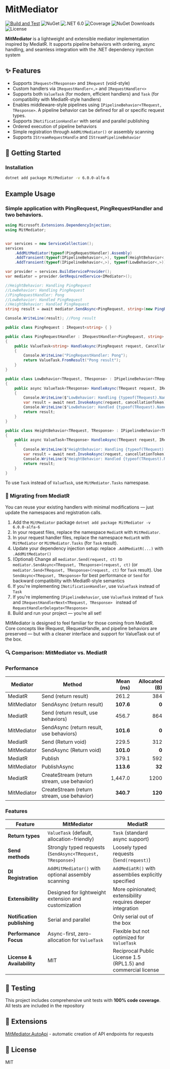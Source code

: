 MitMediator
=======
[![Build and Test](https://github.com/dzmprt/MitMediator/actions/workflows/dotnet.yml/badge.svg)](https://github.com/dzmprt/MitMediator/actions/workflows/dotnet.yml)
![NuGet](https://img.shields.io/nuget/v/MitMediator)
![.NET 6.0](https://img.shields.io/badge/Version-.NET%206.0-informational?style=flat&logo=dotnet)
![Coverage](https://img.shields.io/badge/coverage-100%25-brightgreen)
![NuGet Downloads](https://img.shields.io/nuget/dt/MitMediator)
![License](https://img.shields.io/github/license/dzmprt/MitMediator)


**MitMediator** is a lightweight and extensible mediator implementation inspired by MediatR. It supports pipeline behaviors with ordering, async handling, and seamless integration with the .NET dependency injection system

## ✨ Features

- Supports `IRequest<TResponse>` and `IRequest` (void-style)
- Custom handlers via `IRequestHandler<,>` and `IRequestHandler<>`
- Supports both `ValueTask` (for modern, efficient handlers) and `Task` (for compatibility with MediatR-style handlers)
- Enables middleware-style pipelines using `IPipelineBehavior<TRequest, TResponse>`. A pipeline behavior can be defined for all or specific request types.
- Supports `INotificationHandler` with serial and parallel publishing
- Ordered execution of pipeline behaviors
- Simple registration through `AddMitMediator()` or assembly scanning
- Supports `IStreamRequestHandle` and `IStreamPipelineBehavior`

## 🚀 Getting Started

### Installation

```bash
dotnet add package MitMediator -v 6.0.0-alfa-6
```

## Example Usage

### Simple application with PingRequest, PingRequestHandler and two behaviors.

```cs
using Microsoft.Extensions.DependencyInjection;
using MitMediator;


var services = new ServiceCollection();
services
    .AddMitMediator(typeof(PingRequestHandler).Assembly)
    .AddTransient(typeof(IPipelineBehavior<,>), typeof(HeightBehavior<,>))
    .AddTransient(typeof(IPipelineBehavior<,>), typeof(LowBehavior<,>));

var provider = services.BuildServiceProvider();
var mediator = provider.GetRequiredService<IMediator>();

//HeightBehavior: Handling PingRequest
//LowBehavior: Handling PingRequest
//PingRequestHandler: Pong
//LowBehavior: Handled PingRequest
//HeightBehavior: Handled PingRequest
string result = await mediator.SendAsync<PingRequest, string>(new PingRequest(), CancellationToken.None);

Console.WriteLine(result); //Pong result

public class PingRequest : IRequest<string> { }

public class PingRequestHandler : IRequestHandler<PingRequest, string>
{
    public ValueTask<string> HandleAsync(PingRequest request, CancellationToken cancellationToken)
    {
        Console.WriteLine("PingRequestHandler: Pong");
        return ValueTask.FromResult("Pong result");
    }
}

public class LowBehavior<TRequest, TResponse> : IPipelineBehavior<TRequest, TResponse> where TRequest : IRequest<TResponse>
{
    public async ValueTask<TResponse> HandleAsync(TRequest request, IRequestHandlerNext<TRequest, TResponse> next, CancellationToken cancellationToken)
    {
        Console.WriteLine($"LowBehavior: Handling {typeof(TRequest).Name}");
        var result = await next.InvokeAsync(request, cancellationToken);
        Console.WriteLine($"LowBehavior: Handled {typeof(TRequest).Name}");
        return result;
    }
}

public class HeightBehavior<TRequest, TResponse> : IPipelineBehavior<TRequest, TResponse> where TRequest : IRequest<TResponse>
{
    public async ValueTask<TResponse> HandleAsync(TRequest request, IRequestHandlerNext<TRequest, TResponse> next, CancellationToken cancellationToken)
    {
        Console.WriteLine($"HeightBehavior: Handling {typeof(TRequest).Name}");
        var result = await next.InvokeAsync(request, cancellationToken);
        Console.WriteLine($"HeightBehavior: Handled {typeof(TRequest).Name}");
        return result;
    }
}
```

To use `Task` instead of `ValueTask`, use `MitMediator.Tasks` namespase.

### 🔁 Migrating from MediatR

You can reuse your existing handlers with minimal modifications — just update the namespaces and registration calls.

1. Add the `MitMediator` package `dotnet add package MitMediator -v 6.0.0-alfa-6`
2. In your request files, replace the namespace `MediatR` with `MitMediator`.
3. In your request handler files, replace the namespace `MediatR` with `MitMediator` or `MitMediator.Tasks` (for `Task` result).
4. Update your dependency injection setup: replace `.AddMediatR(...)` with `.AddMitMediator()`
5. (Optional) Change all `mediator.Send(request, ct)` to `mediator.SendAsync<TRequset, TResponse>(request, ct)` (or `mediator.Send<TRequset, TResponse>(request, ct)` for `Task` result). Use `SendAsync<TRequset, TResponse>` for best performance or `Send` for backward compatibility with MediatR-style semantics
6. If you're implementing `INotificationHandler`, use `ValueTask` instead of `Task`
7. If you're implementing `IPipelineBehavior`, use `ValueTask` instead of `Task` and `IRequestHandlerNext<TRequest, TResponse> ` instead of  `RequestHandlerDelegate<TResponse>`
8. Build and run your project — you’re all set!

MitMediator is designed to feel familiar for those coming from MediatR. Core concepts like IRequest, IRequestHandle, and pipeline behaviors are preserved — but with a cleaner interface and support for ValueTask out of the box.

### 🔍 Comparison: MitMediator vs. MediatR

### Performance

| Mediator    | Method                                     | Mean (ns) | Allocated (B) |
|-------------|--------------------------------------------|----------:|--------------:|
| MediatR     | Send (return result)                       |     261.2 |           384 |
| MitMediator | SendAsync (return result)                  | **107.6** |         **0** |
| MediatR     | Send (return result, use behaviors)        |     456.7 |           864 |
| MitMediator | SendAsync (return result, use behaviors)   | **101.6** |         **0** |
| MediatR     | Send (Return void)                         |     229.5 |           312 |
| MitMediator | SendAsync (Return void)                    | **101.0** |         **0** |
| MediatR     | Publish                                    |     379.1 |           592 |
| MitMediator | PublishAsync                               | **113.6** |        **32** |
| MediatR     | CreateStream (return stream, use behavior) |   1,447.0 |          1200 |
| MitMediator | CreateStream (return stream, use behavior) | **340.7** |       **120** |

### Features

| Feature                     | MitMediator                                                | MediatR                                                     |
|-----------------------------|------------------------------------------------------------|-------------------------------------------------------------|
| **Return types**            | `ValueTask` (default, allocation-friendly)                 | `Task` (standard async support)                             |
| **Send methods**            | Strongly typed requests (`SendAsync<TRequest, TResponse>`) | Loosely typed requests (`Send(request)`)                    |
| **DI Registration**         | `AddMitMediator()` with optional assembly scanning         | `AddMediatR()` with assemblies explicitly specified         |
| **Extensibility**           | Designed for lightweight extension and customization       | More opinionated; extensibility requires deeper integration |
| **Notification publishing** | Serial and parallel                                        | Only serial out of the box                                  |
| **Performance Focus**       | Async-first, zero-allocation for `ValueTask`               | Flexible but not optimized for `ValueTask`                  |
| **License & Availability**  | MIT                                                        | Reciprocal Public License 1.5 (RPL1.5) and commercial license |

## 🧪 Testing

This project includes comprehensive unit tests with **100% code coverage**. All tests are included in the repository

## 🧩 Extensions

[MitMediator.AutoApi](https://github.com/dzmprt/MitMediator.AutoApi) - automatic creation of API endpoints for requests

## 📜 License

MIT


